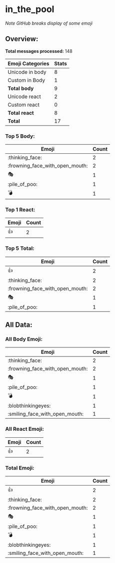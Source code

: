 # in_the_pool

*Note GitHub breaks display of some emoji*

## Overview:

**Total messages processed:** 148

Emoji Categories | Stats
-------|--------
Unicode in body | 8
Custom in Body | 1
**Total body** | 9
Unicode react | 2
Custom react | 0
**Total react** | 8
**Total** | 17

### Top 5 Body:

Emoji | Count
-------|--------
:thinking_face: | 2
:frowning_face_with_open_mouth: | 2
:performing_arts: | 1
:pile_of_poo: | 1
:bomb: | 1

### Top 1 React:

Emoji | Count
-------|--------
👍 | 2

### Top 5 Total:

Emoji | Count
-------|--------
👍 | 2
:thinking_face: | 2
:frowning_face_with_open_mouth: | 2
:performing_arts: | 1
:pile_of_poo: | 1

## All Data:

### All Body Emoji:

Emoji | Count
-------|--------
:thinking_face: | 2
:frowning_face_with_open_mouth: | 2
:performing_arts: | 1
:pile_of_poo: | 1
:bomb: | 1
:blobthinkingeyes: | 1
:smiling_face_with_open_mouth: | 1

### All React Emoji:

Emoji | Count
-------|--------
👍 | 2

### Total Emoji:

Emoji | Count
-------|--------
👍 | 2
:thinking_face: | 2
:frowning_face_with_open_mouth: | 2
:performing_arts: | 1
:pile_of_poo: | 1
:bomb: | 1
:blobthinkingeyes: | 1
:smiling_face_with_open_mouth: | 1

